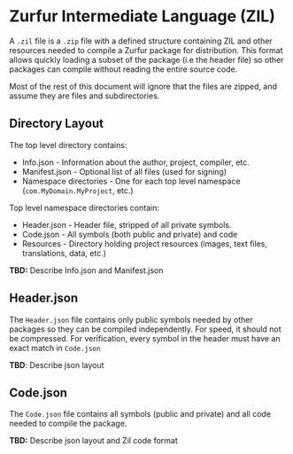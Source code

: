 # Zurfur Intermediate Language (ZIL)


A `.zil` file is a `.zip` file with a defined structure containing ZIL and
other resources needed to compile a Zurfur package for distribution.  This
format allows quickly loading a subset of the package (i.e the header file)
so other packages can compile without reading the entire source code.

Most of the rest of this document will ignore that the files are zipped, and
assume they are files and subdirectories.

## Directory Layout

The top level directory contains:

* Info.json - Information about the author, project, compiler, etc.
* Manifest.json - Optional list of all files (used for signing)
* Namespace directories - One for each top level namespace (`com.MyDomain.MyProject`, etc.)

Top level namespace directories contain:

* Header.json - Header file, stripped of all private symbols.
* Code.json - All symbols (both public and private) and code
* Resources - Directory holding project resources (images, text files, translations, data, etc.)

**TBD:** Describe Info.json and Manifest.json

## Header.json

The `Header.json` file contains only public symbols needed by other packages
so they can be compiled independently.  For speed, it should not be compressed.
For verification, every symbol in the header must have an exact match in `Code.json`

**TBD**: Describe json layout

## Code.json

The `Code.json` file contains all symbols (public and private) and all code
needed to compile the package.

**TBD:** Describe json layout and Zil code format

